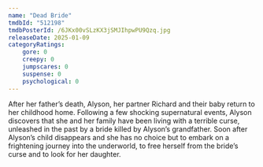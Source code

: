 ```yaml
---
name: "Dead Bride"
tmdbId: "512198"
tmdbPosterId: /6JKx00vSLzKX3jSMJIhpwPU9Qzq.jpg
releaseDate: 2025-01-09
categoryRatings:
    gore: 0
    creepy: 0
    jumpscares: 0
    suspense: 0
    psychological: 0
---
```

After her father’s death, Alyson, her partner Richard and their baby return to her childhood home. Following a few shocking supernatural events, Alyson discovers that she and her family have been living with a terrible curse, unleashed in the past by a bride killed by Alyson’s grandfather. Soon after Alyson’s child disappears and she has no choice but to embark on a frightening journey into the underworld, to free herself from the bride’s curse and to look for her daughter.
